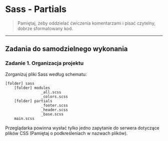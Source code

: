 # Sass - Partials

> Pamiętaj, żeby oddzielać ćwiczenia komentarzami i pisać czytelny, dobrze sformatowany kod.

-------------------------------------------------------------------------------
## Zadania do samodzielnego wykonania


### Zadanie 1. Organizacja projektu
Zorganizuj pliki Sass według schematu:

```
[folder] sass
    [folder] modules
                _all.scss
                _colors.scss
    [folder] partials
                _footer.scss
                _header.scss
                _base.scss
    main.scss
```
Przeglądarka powinna wysłać tylko jedno zapytanie do serwera dotyczące plików CSS (Pamiętaj o podkreśleniach w nazwach plików).
